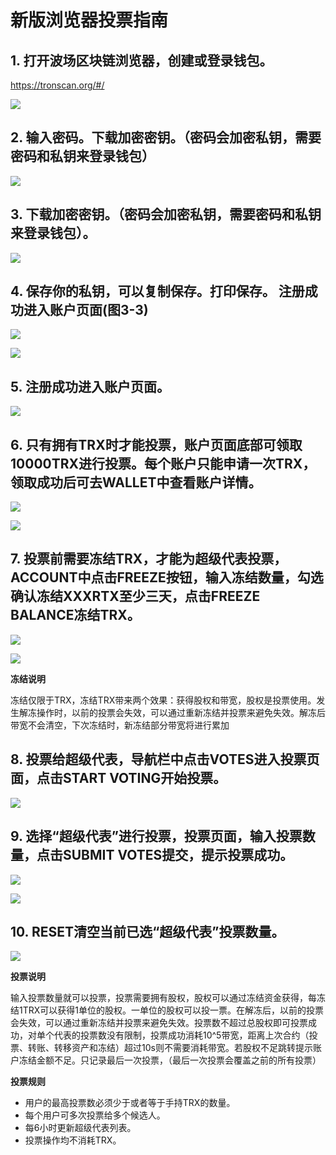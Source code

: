 # 新版浏览器投票指南

## 1. 打开波场区块链浏览器，创建或登录钱包。  
    
   https://tronscan.org/#/

![](https://raw.githubusercontent.com/ybhgenius/Documentation/master/images/Blockchain-Explorer/1.png)

## 2. 输入密码。下载加密密钥。（密码会加密私钥，需要密码和私钥来登录钱包）

![](https://raw.githubusercontent.com/ybhgenius/Documentation/master/images/Blockchain-Explorer/2.png)

## 3. 下载加密密钥。（密码会加密私钥，需要密码和私钥来登录钱包）。

![](https://raw.githubusercontent.com/ybhgenius/Documentation/master/images/Blockchain-Explorer/3.png)

## 4. 保存你的私钥，可以复制保存。打印保存。 注册成功进入账户页面(图3-3)

![](https://raw.githubusercontent.com/ybhgenius/Documentation/master/images/Blockchain-Explorer/4.png)

![](https://raw.githubusercontent.com/ybhgenius/Documentation/master/images/Blockchain-Explorer/5.png)

## 5. 注册成功进入账户页面。

![](https://raw.githubusercontent.com/ybhgenius/Documentation/master/images/Blockchain-Explorer/6.png)

## 6. 只有拥有TRX时才能投票，账户页面底部可领取10000TRX进行投票。每个账户只能申请一次TRX，领取成功后可去WALLET中查看账户详情。

![](https://raw.githubusercontent.com/ybhgenius/Documentation/master/images/Blockchain-Explorer/testnet.png)

![](https://raw.githubusercontent.com/ybhgenius/Documentation/master/images/Blockchain-Explorer/7.png)

## 7. 投票前需要冻结TRX，才能为超级代表投票，ACCOUNT中点击FREEZE按钮，输入冻结数量，勾选确认冻结XXXRTX至少三天，点击FREEZE BALANCE冻结TRX。

![](https://raw.githubusercontent.com/ybhgenius/Documentation/master/images/Blockchain-Explorer/8.png)

![](https://raw.githubusercontent.com/ybhgenius/Documentation/master/images/Blockchain-Explorer/9.png)

**冻结说明**  

冻结仅限于TRX，冻结TRX带来两个效果：获得股权和带宽，股权是投票使用。发生解冻操作时，以前的投票会失效，可以通过重新冻结并投票来避免失效。解冻后带宽不会清空，下次冻结时，新冻结部分带宽将进行累加

## 8. 投票给超级代表，导航栏中点击VOTES进入投票页面，点击START VOTING开始投票。

![](https://raw.githubusercontent.com/ybhgenius/Documentation/master/images/Blockchain-Explorer/10.png)

## 9. 选择“超级代表”进行投票，投票页面，输入投票数量，点击SUBMIT VOTES提交，提示投票成功。

![](https://raw.githubusercontent.com/ybhgenius/Documentation/master/images/Blockchain-Explorer/11.png)

![](https://raw.githubusercontent.com/ybhgenius/Documentation/master/images/Blockchain-Explorer/12.png)

## 10. RESET清空当前已选“超级代表”投票数量。

![](https://raw.githubusercontent.com/ybhgenius/Documentation/master/images/Blockchain-Explorer/13.png)

**投票说明** 

输入投票数量就可以投票，投票需要拥有股权，股权可以通过冻结资金获得，每冻结1TRX可以获得1单位的股权。一单位的股权可以投一票。在解冻后，以前的投票会失效，可以通过重新冻结并投票来避免失效。投票数不超过总股权即可投票成功，对单个代表的投票数没有限制，投票成功消耗10^5带宽，距离上次合约（投票、转账、转移资产和冻结）超过10s则不需要消耗带宽。若股权不足跳转提示账户冻结金额不足。只记录最后一次投票，（最后一次投票会覆盖之前的所有投票）

**投票规则**  
+ 用户的最高投票数必须少于或者等于手持TRX的数量。
+ 每个用户可多次投票给多个候选人。
+ 每6小时更新超级代表列表。
+ 投票操作均不消耗TRX。


